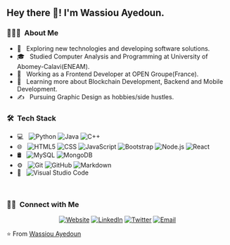 
<h2> Hey there 👋! I'm Wassiou Ayedoun.</h2>

<h3> 👨🏻‍💻 &nbsp;About Me </h3>

- 🤔 &nbsp; Exploring new technologies and developing software solutions.
- 🎓 &nbsp; Studied Computer Analysis and Programming at University of Abomey-Calavi(ENEAM).
- 💼 &nbsp; Working as a Frontend Developer at OPEN Groupe(France).
- 🌱 &nbsp; Learning more about Blockchain Development, Backend and Mobile Development.
- ✍️ &nbsp; Pursuing Graphic Design as hobbies/side hustles.

<h3> 🛠 &nbsp;Tech Stack</h3>

- 💻 &nbsp;
  ![Python](https://img.shields.io/badge/-Python-333333?style=flat&logo=python)
  ![Java](https://img.shields.io/badge/-Java-333333?style=flat&logo=java&logoColor=005990)
  ![C++](https://img.shields.io/badge/-C++-333333?style=flat&logo=C%2B%2B&logoColor=00599C)
- 🌐 &nbsp;
  ![HTML5](https://img.shields.io/badge/-HTML5-333333?style=flat&logo=HTML5)
  ![CSS](https://img.shields.io/badge/-CSS-333333?style=flat&logo=CSS3&logoColor=1572B6)
  ![JavaScript](https://img.shields.io/badge/-JavaScript-333333?style=flat&logo=javascript)
  ![Bootstrap](https://img.shields.io/badge/-Bootstrap-333333?style=flat&logo=bootstrap&logoColor=563D7C)
  ![Node.js](https://img.shields.io/badge/-Node.js-333333?style=flat&logo=node.js)
  ![React](https://img.shields.io/badge/-React-333333?style=flat&logo=react)
- 🛢 &nbsp;
  ![MySQL](https://img.shields.io/badge/-MySQL-333333?style=flat&logo=mysql)
  ![MongoDB](https://img.shields.io/badge/-MongoDB-333333?style=flat&logo=mongodb)
- ⚙️ &nbsp;
  ![Git](https://img.shields.io/badge/-Git-333333?style=flat&logo=git)
  ![GitHub](https://img.shields.io/badge/-GitHub-333333?style=flat&logo=github)
  ![Markdown](https://img.shields.io/badge/-Markdown-333333?style=flat&logo=markdown)
- 🔧 &nbsp;
  ![Visual Studio Code](https://img.shields.io/badge/-Visual%20Studio%20Code-333333?style=flat&logo=visual-studio-code&logoColor=007ACC)

<br/>

<h3> 🤝🏻 &nbsp;Connect with Me </h3>

<p align="center">
<a href="https://wassiou-ayedoun.netlify.app/"><img alt="Website" src="https://img.shields.io/badge/Website-www.wassiou--ayedoun.com-blue?style=flat-square&logo=google-chrome"></a>
<a href="https://www.linkedin.com/in/wayedoun26/"><img alt="LinkedIn" src="https://img.shields.io/badge/LinkedIn-Wassiou%20Ayedoun-blue?style=flat-square&logo=linkedin"></a>
<a href="https://twitter.com/Wayd_AYD"><img alt="Twitter" src="https://img.shields.io/badge/Twitter-Wayd__AYD-blue?style=flat-square&logo=twitter"></a>
<a href="mailto:wayedoun@gmail.com"><img alt="Email" src="https://img.shields.io/badge/Email-wayedoun%40gmail.com-blue?style=flat-square&logo=gmail"></a>
</p>

⭐️ From [Wassiou Ayedoun](https://github.com/Wayd26)
